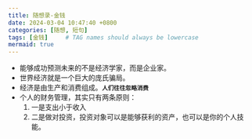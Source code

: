 ```yaml
---
title: 随想录-金钱
date: 2024-03-04 10:47:40 +0800
categories: [随想, 短句]
tags: [金钱]     # TAG names should always be lowercase
mermaid: true
---
```


- 能够成功预测未来的不是经济学家，而是企业家。
- 世界经济就是一个巨大的庞氏骗局。
- 经济是由生产和消费组成。__`人们往往忽略消费`__
- 个人的财务管理，其实只有两条原则：
    1. 一是支出小于收入
    2. 二是做对投资，投资对象可以是能够获利的资产，也可以是你的个人技能。